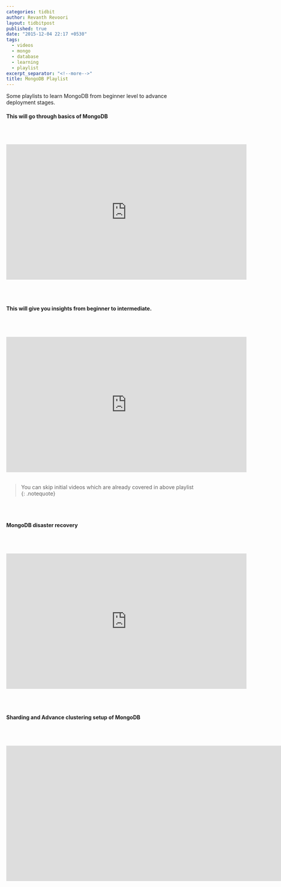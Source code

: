 ```yaml
---
categories: tidbit
author: Revanth Revoori
layout: tidbitpost
published: true
date: "2015-12-04 22:17 +0530"
tags: 
  - videos
  - mongo
  - database
  - learning
  - playlist
excerpt_separator: "<!--more-->"
title: MongoDB Playlist
---
```





Some playlists to learn MongoDB from beginner level to advance deployment stages.



#### This will go through basics of MongoDB

<br><br>

<div class="video">
<iframe width="640" height="360" src="https://www.youtube.com/embed/videoseries?list=PLC3y8-rFHvwh11bWtwm3_qKvo46uDmaal" frameborder="0" allowfullscreen></iframe>
</div>

<br><br>

#### This will give you insights from beginner to intermediate.

<br><br>

<div class="video">
<iframe width="640" height="360" src="https://www.youtube.com/embed/videoseries?list=PLIGDNOJWiL1-tPts6VCiUriv54_Kbl2V3" frameborder="0" allowfullscreen></iframe></div>

<br>

> You can skip initial videos which are already covered in above playlist
{: .notequote}

<br><br>

#### MongoDB disaster recovery

<br><br>

<div class="video">
<iframe width="640" height="360" src="https://www.youtube.com/embed/videoseries?list=PLGOsbT2r-igm0GlwQVen8gnXnqv9B-9da" frameborder="0" allowfullscreen></iframe></div>

<br><br>

#### Sharding and Advance clustering setup of MongoDB

<br><br>

<div class="video">
<iframe width="6140" height="360" src="https://www.youtube.com/embed/videoseries?list=PLtM80Cxh9BBI-ywZMZ9v5pdDp_IshBNHo" frameborder="0" allowfullscreen></iframe></div>

<!--more-->
